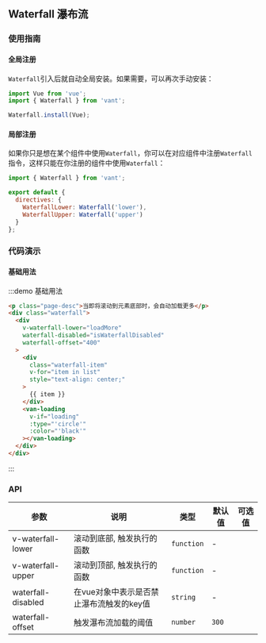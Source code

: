 ## Waterfall 瀑布流

### 使用指南

#### 全局注册

`Waterfall`引入后就自动全局安装。如果需要，可以再次手动安装：

```js
import Vue from 'vue';
import { Waterfall } from 'vant';

Waterfall.install(Vue);
```

#### 局部注册

如果你只是想在某个组件中使用`Waterfall`，你可以在对应组件中注册`Waterfall`指令，这样只能在你注册的组件中使用`Waterfall`：

```js
import { Waterfall } from 'vant';

export default {
  directives: {
    WaterfallLower: Waterfall('lower'),
    WaterfallUpper: Waterfall('upper')
  }
};
```

### 代码演示

<script>
export default {
  data() {
    return {
      list: [1, 2, 3, 4, 5],
      loading: false,
      finished: false
    };
  },
  methods: {
    loadMore() {
      if (this.list.length >= 200) {
        this.finished = true;
        return;
      }

      this.loading = true;
      setTimeout(() => {
        let lastNumber = this.list[this.list.length - 1];
        for (let i = 0; i < 5; i ++) {
          lastNumber += 1;
          this.list.push(lastNumber);
        }
        this.loading = false;
      }, 2000);
    }
  },
  computed: {
    isWaterfallDisabled: function() {
      return this.loading || this.finished;
    }
  }
};
</script>

<style>
  .waterfall {
    max-height: 360px;
    overflow: scroll;
    border-top: 1px solid #e5e5e5;
  }
  .waterfall-item {
    line-height: 50px;
    border-bottom: 1px solid #e5e5e5;
    background: #fff;
  }
  .page-desc {
    padding: 5px 0;
    line-height: 1.4;
    font-size: 14px;
    text-align: center;
    color: #666;
  }
  .van-loading {
    margin: 10px auto;
  }
</style>

#### 基础用法

:::demo 基础用法
```html
<p class="page-desc">当即将滚动到元素底部时，会自动加载更多</p>
<div class="waterfall">
  <div
    v-waterfall-lower="loadMore"
    waterfall-disabled="isWaterfallDisabled"
    waterfall-offset="400"
  >
    <div
      class="waterfall-item"
      v-for="item in list"
      style="text-align: center;"
    >
      {{ item }}
    </div>
    <van-loading
      v-if="loading"
      :type="'circle'"
      :color="'black'"
    ></van-loading>
  </div>
</div>
```
:::

### API

| 参数       | 说明      | 类型       | 默认值       | 可选值       |
|-----------|-----------|-----------|-------------|-------------|
| v-waterfall-lower | 滚动到底部, 触发执行的函数 | `function`  | - |  |
| v-waterfall-upper | 滚动到顶部, 触发执行的函数 | `function`  | - |  |
| waterfall-disabled | 在vue对象中表示是否禁止瀑布流触发的key值 | `string`  | - |  |
| waterfall-offset | 触发瀑布流加载的阈值 | `number`  | `300` |   |

